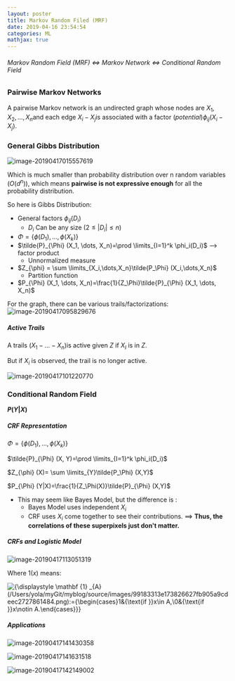 ```yaml
---
layout: poster
title: Markov Random Filed (MRF)
date: 2019-04-16 23:54:54
categories: ML
mathjax: true
---
```


###### Markov Random Field (MRF) <=> Markov Network <=> Conditional Random Field

### Pairwise Markov Networks

A pairwise Markov network is an undirected graph whose nodes are $X_1, X_2, \dots, X_n​$ and each edge $X_i-X_j​$ is associated with a factor $(potential)\phi_{ij}(X_i-X_j)​$.

<!-- more -->

### General Gibbs Distribution

![image-20190417015557619](https://raw.githubusercontent.com/yolayolayolanda/yolayolayolanda.github.io/master/images/image-20190417015557619.png)

Which is much smaller than probability distribution over n random variables ($O(d^n)$), which means **pairwise is not expressive enough** for all the probability distribution.

So here is Gibbs Distribution:

- General factors $\phi_{ij}(D_i)$
  - $D_i$ Can be any size $(2\le |D_i|\le n)$
- $\Phi = \{\phi(D_1),\dots,\phi(X_k)\}​$
- $\tilde{P}_{\Phi} (X_1, \dots, X_n)=\prod \limits_{I=1}^k \phi_i(D_i)​$ —> factor product
  - Unnormalized measure
- $Z_{\phi} = \sum \limits_{X_i,\dots,X_n}\tilde{P_\Phi} (X_i,\dots,X_n)​$ 
  - Partition function
- $P_{\Phi} (X_1, \dots, X_n)=\frac{1}{Z_\Phi}\tilde{P}_{\Phi} (X_1, \dots, X_n)​$

For the graph, there can be various trails/factorizations:
![image-20190417095829676](https://raw.githubusercontent.com/yolayolayolanda/yolayolayolanda.github.io/master/images/image-20190417095829676.png)

##### Active Trails

A trails $(X_1-\dots- X_n)​$ is active given $Z​$ if $X_I​$ is in $Z​$.

But if $X_i​$ is observed, the trail is no longer active.

![image-20190417101220770](https://raw.githubusercontent.com/yolayolayolanda/yolayolayolanda.github.io/master/images/image-20190417101220770.png)

### Conditional Random Field

**$P(Y|X)$**

##### CRF Representation

$\Phi = \{\phi(D_1),\dots,\phi(X_k)\}​$

$\tilde{P}_{\Phi} (X, Y)=\prod \limits_{I=1}^k \phi_i(D_i)$

$Z_{\phi} (X)= \sum \limits_{Y}\tilde{P_\Phi} (X,Y)$

 $P_{\Phi} (Y|X)=\frac{1}{Z_\Phi(X)}\tilde{P}_{\Phi} (X,Y)$

- This may seem like Bayes Model, but the difference is :
  - Bayes Model uses independent $X_i$
  - CRF uses $X_i$ come together to see their contributions. ==> **Thus, the correlations of these superpixels just don't matter.**

##### CRFs and Logistic Model

![image-20190417113051319](https://raw.githubusercontent.com/yolayolayolanda/yolayolayolanda.github.io/master/images/image-20190417113051319.png)

Where $1(x)$ means:

![{\displaystyle \mathbf {1} _{A}(/Users/yola/myGit/myblog/source/images/99183313e173826627fb905a9cdeec2727861484.png):={\begin{cases}1&{\text{if }}x\in A,\\0&{\text{if }}x\notin A.\end{cases}}}](https://wikimedia.org/api/rest_v1/media/math/render/svg/99183313e173826627fb905a9cdeec2727861484)

##### Applications

![image-20190417141430358](https://raw.githubusercontent.com/yolayolayolanda/yolayolayolanda.github.io/master/images/image-20190417141430358.png)

![image-20190417141631518](https://raw.githubusercontent.com/yolayolayolanda/yolayolayolanda.github.io/master/images/image-20190417143250112.png)

![image-20190417142149002](https://raw.githubusercontent.com/yolayolayolanda/yolayolayolanda.github.io/master/images/image-20190417142149002.png)